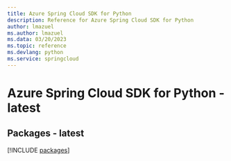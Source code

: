 ```yaml
---
title: Azure Spring Cloud SDK for Python
description: Reference for Azure Spring Cloud SDK for Python
author: lmazuel
ms.author: lmazuel
ms.data: 03/20/2023
ms.topic: reference
ms.devlang: python
ms.service: springcloud
---
```

# Azure Spring Cloud SDK for Python - latest
## Packages - latest
[!INCLUDE [packages](spring-cloud-index.md)]